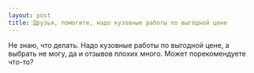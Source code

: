 ```yaml
---
layout: post 
title: Друзья, помогите, надо кузовные работы по выгодной цене 
--- 
```

Не знаю, что делать. Надо кузовные работы по выгодной цене, а выбрать не могу, да и отзывов плохих много. Может порекомендуете что-то?
